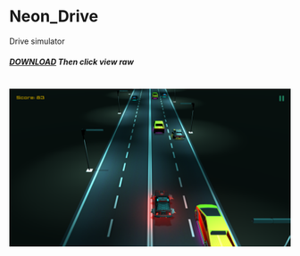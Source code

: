 # Neon_Drive
Drive simulator

##### <a href="Assets/Build/Drive Simulator d.v.1.0.6.rar" download>DOWNLOAD</a> Then click view raw
<br/>
<img src="Assets/Build/images/Game.png"/>
